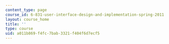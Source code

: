 ```yaml
---
content_type: page
course_id: 6-831-user-interface-design-and-implementation-spring-2011
layout: course_home
title: ''
type: course
uid: a011b869-f4fc-7bab-3321-f404f6d7ecf5
---
```

